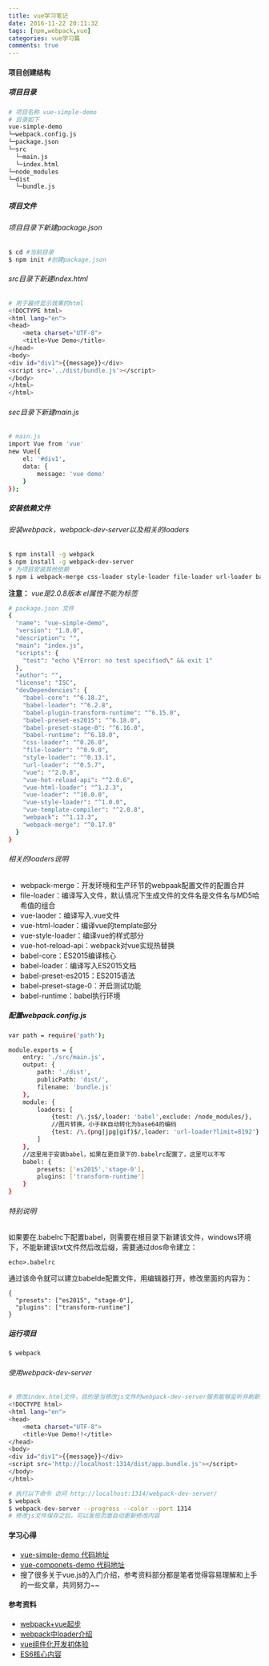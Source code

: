 ```yaml
---
title: vue学习笔记
date: 2016-11-22 20:11:32
tags: [npm,webpack,vue]
categories: vue学习篇
comments: true
---
```


#### 项目创建结构

##### 项目目录

```bash
# 项目名称 vue-simple-demo
# 目录如下
vue-simple-demo
└─webpack.config.js
└─package.json
└─src
  └─main.js
  └─index.html
└─node_modules
└─dist
  └─bundle.js
```

##### 项目文件

###### 项目目录下新建package.json

```bash
$ cd #当前目录
$ npm init #创建package.json
```
###### src目录下新建index.html

```bash
# 用于最终显示效果的html
<!DOCTYPE html>
<html lang="en">
<head>
    <meta charset="UTF-8">
    <title>Vue Demo</title>
</head>
<body>
<div id="div1">{{message}}</div>
<script src='../dist/bundle.js'></script>
</body>
</html>
</html>
```
<!-- more -->

###### sec目录下新建main.js

```bash
# main.js
import Vue from 'vue'
new Vue({
    el: '#div1',
    data: {
        message: 'vue demo'
    }
});
```
##### 安装依赖文件

###### 安装webpack，webpack-dev-server以及相关的loaders
```bash
$ npm install -g webpack
$ npm install -g webpack-dev-server
# 为项目安装其他依赖
$ npm i webpack-merge css-loader style-loader file-loader url-loader babel-core babel-loader babel-plugin-transform-runtime babel-preset-es2015 babel-preset-stage-0 babel-runtime vue vue-loader vue-html-loader vue-style-loader vue-hot-reload-api -D
```
**注意：** *vue是2.0.8版本 el属性不能为标签*

```bash
# package.json 文件
{
  "name": "vue-simple-demo",
  "version": "1.0.0",
  "description": "",
  "main": "index.js",
  "scripts": {
    "test": "echo \"Error: no test specified\" && exit 1"
  },
  "author": "",
  "license": "ISC",
  "devDependencies": {
    "babel-core": "^6.18.2",
    "babel-loader": "^6.2.8",
    "babel-plugin-transform-runtime": "^6.15.0",
    "babel-preset-es2015": "^6.18.0",
    "babel-preset-stage-0": "^6.16.0",
    "babel-runtime": "^6.18.0",
    "css-loader": "^0.26.0",
    "file-loader": "^0.9.0",
    "style-loader": "^0.13.1",
    "url-loader": "^0.5.7",
    "vue": "^2.0.8",
    "vue-hot-reload-api": "^2.0.6",
    "vue-html-loader": "^1.2.3",
    "vue-loader": "^10.0.0",
    "vue-style-loader": "^1.0.0",
    "vue-template-compiler": "^2.0.8",
    "webpack": "^1.13.3",
    "webpack-merge": "^0.17.0"
  }
}
```
###### 相关的loaders说明

* webpack-merge：开发环境和生产环节的webpaak配置文件的配置合并
* file-loader：编译写入文件，默认情况下生成文件的文件名是文件名与MD5哈希值的组合
* vue-laoder：编译写入.vue文件
* vue-html-loader：编译vue的template部分
* vue-style-loader：编译vue的样式部分
* vue-hot-reload-api：webpack对vue实现热替换
* babel-core：ES2015编译核心
* babel-loader：编译写入ES2015文档
* babel-preset-es2015：ES2015语法
* babel-preset-stage-0：开启测试功能
* babel-runtime：babel执行环境

##### 配置webpack.config.js

```bash
var path = require('path');

module.exports = {
    entry: './src/main.js',
    output: {
        path: './dist',
        publicPath: 'dist/',
        filename: 'bundle.js'
    },
    module: {
        loaders: [
            {test: /\.js$/,loader: 'babel',exclude: /node_modules/},
            //图片转换，小于8K自动转化为base64的编码
            {test: /\.(png|jpg|gif)$/,loader: 'url-loader?limit=8192'}
        ]
    },
    //这里用于安装babel，如果在更目录下的.babelrc配置了，这里可以不写
    babel: {
        presets: ['es2015','stage-0'],
        plugins: ['transform-runtime']
    }
}
```
###### 特别说明

如果要在.babelrc下配置babel，则需要在根目录下新建该文件，windows环境下，不能新建该txt文件然后改后缀，需要通过dos命令建立：

```dos
echo>.babelrc
```
通过该命令就可以建立babelde配置文件，用编辑器打开，修改里面的内容为：
```dos
{
  "presets": ["es2015", "stage-0"],
  "plugins": ["transform-runtime"]
}
```
##### 运行项目

```bash
$ webpack
```
###### 使用webpack-dev-server

```bash
# 修改index.html文件，目的是当修改js文件时webpack-dev-server服务能够监听并刷新页面
<!DOCTYPE html>
<html lang="en">
<head>
    <meta charset="UTF-8">
    <title>Vue Demo!!</title>
</head>
<body>
<div id="div1">{{message}}</div>
<script src='http://localhost:1314/dist/app.bundle.js'></script>
</body>
</html>
```

```bash
# 执行以下命令 访问 http://localhost:1314/webpack-dev-server/
$ webpack
$ webpack-dev-server --progress --color --port 1314
# 修改js文件保存之后，可以发现页面自动更新修改内容
```

#### 学习心得

* [vue-simple-demo 代码地址](https://github.com/yuanyuanshen/vue-simple-demo)
* [vue-componets-demo 代码地址](https://github.com/yuanyuanshen/vue-componets-demo)
* 搜了很多关于vue.js的入门介绍，参考资料部分都是笔者觉得容易理解和上手的一些文章，共同努力~~

#### 参考资料
* [webpack+vue起步](http://mrzhang123.github.io/2016/05/31/webpack-vue-2/)
* [webpack中loader介绍](https://segmentfault.com/a/1190000005742111)
* [vue组件化开发初体验](https://segmentfault.com/a/1190000004060034)
* [ES6核心内容](http://www.jianshu.com/p/ebfeb687eb70)



